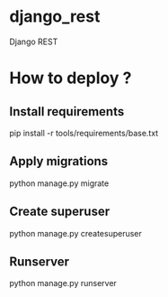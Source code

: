 # django_rest
Django REST

# How to deploy ?

## Install requirements

pip install -r tools/requirements/base.txt

## Apply migrations

python manage.py migrate

## Create superuser

python manage.py createsuperuser

## Runserver

python manage.py runserver
